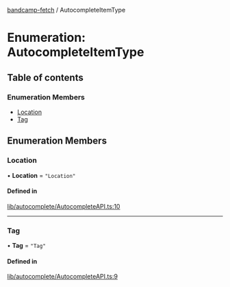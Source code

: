 [bandcamp-fetch](../README.md) / AutocompleteItemType

# Enumeration: AutocompleteItemType

## Table of contents

### Enumeration Members

- [Location](AutocompleteItemType.md#location)
- [Tag](AutocompleteItemType.md#tag)

## Enumeration Members

### Location

• **Location** = ``"Location"``

#### Defined in

[lib/autocomplete/AutocompleteAPI.ts:10](https://github.com/patrickkfkan/bandcamp-fetch/blob/19ec315/src/lib/autocomplete/AutocompleteAPI.ts#L10)

___

### Tag

• **Tag** = ``"Tag"``

#### Defined in

[lib/autocomplete/AutocompleteAPI.ts:9](https://github.com/patrickkfkan/bandcamp-fetch/blob/19ec315/src/lib/autocomplete/AutocompleteAPI.ts#L9)
